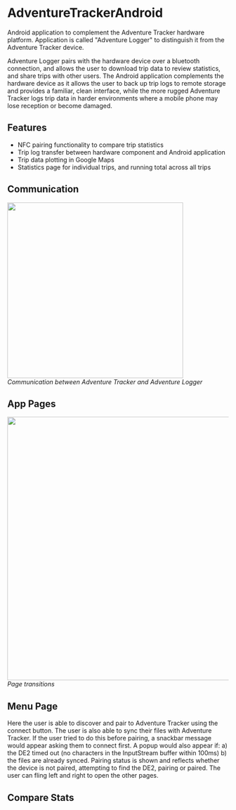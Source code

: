 # AdventureTrackerAndroid

Android application to complement the Adventure Tracker hardware platform. Application is called "Adventure Logger" to distinguish it from the Adventure Tracker device.

Adventure Logger pairs with the hardware device over a bluetooth connection, and allows the user to download trip data to review statistics, and share trips with other users. The Android application complements the hardware device as it allows the user to back up trip logs to remote storage and provides a familiar, clean interface, while the more rugged Adventure Tracker logs trip data in harder environments where a mobile phone may lose reception or become damaged.

## Features

* NFC pairing functionality to compare trip statistics
* Trip log transfer between hardware component and Android application
* Trip data plotting in Google Maps
* Statistics page for individual trips, and running total across all trips

## Communication

<img src="https://github.com/snxfz947/AdventureTrackerAndroid/blob/master/Images/Communication.png" width="400"><br>_Communication between Adventure Tracker and Adventure Logger_

## App Pages

<img src="https://github.com/snxfz947/AdventureTrackerAndroid/blob/master/Images/Flowchart.png" width="600"><br>_Page transitions_

## Menu Page

Here the user is able to discover and pair to Adventure Tracker using the connect button. The user is also able to sync their files with Adventure Tracker. If the user tried to do this before pairing, a snackbar message would appear asking them to connect first. A popup would also appear if: a) the DE2 timed out (no characters in the InputStream buffer within 100ms) b) the files are already synced. Pairing status is shown and reflects whether the device is not paired, attempting to find the DE2, pairing or paired. The user can fling left and right to open the other pages. 

## Compare Stats


